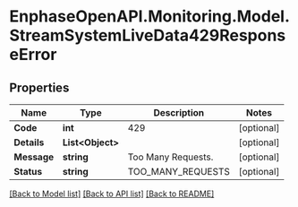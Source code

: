 # EnphaseOpenAPI.Monitoring.Model.StreamSystemLiveData429ResponseError

## Properties

Name | Type | Description | Notes
------------ | ------------- | ------------- | -------------
**Code** | **int** | 429 | [optional] 
**Details** | **List&lt;Object&gt;** |  | [optional] 
**Message** | **string** | Too Many Requests. | [optional] 
**Status** | **string** | TOO_MANY_REQUESTS | [optional] 

[[Back to Model list]](../README.md#documentation-for-models) [[Back to API list]](../README.md#documentation-for-api-endpoints) [[Back to README]](../README.md)


